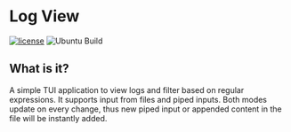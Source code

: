 # Log View
[![license](https://img.shields.io/badge/license-MIT-blue.svg)](https://github.com/TumbleOwlee/ws-dissector-lib/blob/master/LICENSE)
![Ubuntu Build](https://github.com/TumbleOwlee/logview/actions/workflows/rust.yml/badge.svg)

## What is it?
A simple TUI application to view logs and filter based on regular expressions. It supports input from files and piped inputs. Both modes update on every change, thus new piped input or appended content in the file will be instantly added.
